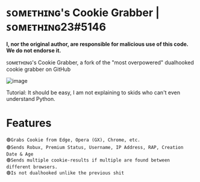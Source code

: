 # ꜱᴏᴍᴇᴛʜɪɴɢ's Cookie Grabber | ꜱᴏᴍᴇᴛʜɪɴɢ23#5146

**I, nor the original author, are responsible for malicious use of this code. We do not endorse it.**

ꜱᴏᴍᴇᴛʜɪɴɢ's Cookie Grabber, a fork of the "most overpowered" dualhooked cookie grabber on GitHub

![image](https://cdn.discordapp.com/attachments/1085028756994924565/1088691092339306576/image.png)

Tutorial: It should be easy, I am not explaining to skids who can't even understand Python.

# Features
	🟢Grabs Cookie from Edge, Opera (GX), Chrome, etc.
	🟢Sends Robux, Premium Status, Username, IP Address, RAP, Creation Date & Age
	🟢Sends multiple cookie-results if multiple are found between different browsers.
	🟢Is not dualhooked unlike the previous shit
